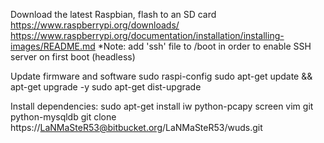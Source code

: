 Download the latest Raspbian, flash to an SD card
  https://www.raspberrypi.org/downloads/
  https://www.raspberrypi.org/documentation/installation/installing-images/README.md
  *Note: add 'ssh' file to /boot in order to enable SSH server on first boot (headless)
  
Update firmware and software
  sudo raspi-config
  sudo apt-get update && apt-get upgrade -y
  sudo apt-get dist-upgrade

Install dependencies:
  sudo apt-get install iw python-pcapy screen vim git python-mysqldb
  git clone https://LaNMaSteR53@bitbucket.org/LaNMaSteR53/wuds.git
  
